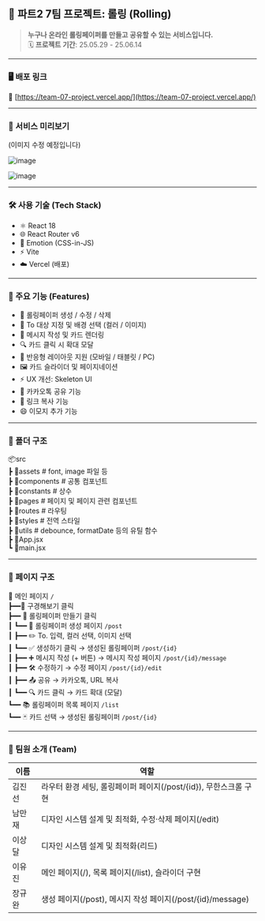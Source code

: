 
## 🧩 파트2 7팀 프로젝트: 롤링 (Rolling)

> **누구나 온라인 롤링페이퍼를 만들고 공유할 수 있는 서비스입니다.**  
> 🗓️ **프로젝트 기간**: 25.05.29 - 25.06.14


 ----------

### 🖥️ 배포 링크

🔗 [https://team-07-project.vercel.app/](https://team-07-project.vercel.app/)

---

### 🧐 서비스 미리보기
(이미지 수정 예정입니다)

![image](https://github.com/user-attachments/assets/5d990e48-2dab-4aba-9bcc-695fb9634ddc)

![image](https://github.com/user-attachments/assets/2f50763d-cd6f-4b28-a078-a723d85ef50c)

----------

### 🛠️ 사용 기술 (Tech Stack)

-   ⚛️ React 18
-   🌐 React Router v6
-   🎨 Emotion (CSS-in-JS)
-   ⚡ Vite
-   ☁️ Vercel (배포)


----------

### 📌 주요 기능 (Features)

-   📝 롤링페이퍼 생성 / 수정 / 삭제
-   🎯 To 대상 지정 및 배경 선택 (컬러 / 이미지)
-   💌 메시지 작성 및 카드 렌더링
-   🔍 카드 클릭 시 확대 모달
-   📱 반응형 레이아웃 지원 (모바일 / 태블릿 / PC)
-   🖼️ 카드 슬라이더 및 페이지네이션
-   ⚡ UX 개선: Skeleton UI
-   💬 카카오톡 공유 기능
-   🔗 링크 복사 기능
-   😄 이모지 추가 기능


---

### 📁 폴더 구조

📦src  
┣ 📂assets # font, image 파일 등  
┣ 📂components # 공통 컴포넌트  
┣ 📂constants # 상수  
┣ 📂pages # 페이지 및 페이지 관련 컴포넌트  
┣ 📂routes # 라우팅  
┣ 📂styles # 전역 스타일  
┣ 📂utils # debounce, formatDate 등의 유틸 함수  
┣ 📜App.jsx  
┗ 📜main.jsx

---

### 📖 페이지 구조

📄 메인 페이지 `/`  
┣━━👀 구경해보기 클릭  
┣━━ 🎁 롤링페이퍼 만들기 클릭  
┃ ┗━━ 📝 롤링페이퍼 생성 페이지 `/post`  
┃ ┣━━ ✏️ To. 입력, 컬러 선택, 이미지 선택  
┃ ┗━━ ✅ 생성하기 클릭 → 생성된 롤링페이퍼 `/post/{id}`  
┃ ┣━━ ➕ 메시지 작성 (+ 버튼) → 메시지 작성 페이지 `/post/{id}/message`  
┃ ┣━━ 🛠️ 수정하기 → 수정 페이지 `/post/{id}/edit`  
┃ ┣━━ 📤 공유 → 카카오톡, URL 복사  
┃ ┗━━ 🔍 카드 클릭 → 카드 확대 (모달)  
┗━━ 📚 롤링페이퍼 목록 페이지 `/list`  
┗━━ 🃏 카드 선택 → 생성된 롤링페이퍼 `/post/{id}`

---
### 🙌 팀원 소개 (Team)

|이름  | 역할 |
|--|--|
| 김진선 | 라우터 환경 세팅, 롤링페이퍼 페이지(/post/{id}), 무한스크롤 구현 |
| 남만재 | 디자인 시스템 설계 및 최적화, 수정·삭제 페이지(/edit)|
| 이상달 | 디자인 시스템 설계 및 최적화(리드)|
| 이유진 | 메인 페이지(/), 목록 페이지(/list), 슬라이더 구현 |
| 장규완 | 생성 페이지(/post), 메시지 작성 페이지(/post/{id}/message) |
